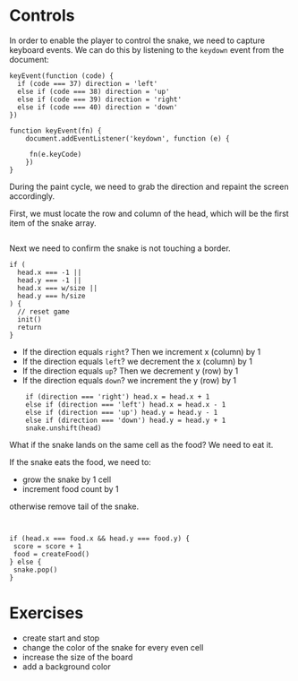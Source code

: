 # Controls

In order to enable the player to control the snake, we need to capture keyboard events. We can do this by listening to the `keydown` event from the document:

```
keyEvent(function (code) {
  if (code === 37) direction = 'left'
  else if (code === 38) direction = 'up'
  else if (code === 39) direction = 'right'
  else if (code === 40) direction = 'down'
})

function keyEvent(fn) {
    document.addEventListener('keydown', function (e) {

     fn(e.keyCode)   
    })
}
```

During the paint cycle, we need to grab the direction and repaint the screen accordingly.

First, we must locate the row and column of the head, which will be the first item of the snake array.

```

```

Next we need to confirm the snake is not touching a border.

```
if (
  head.x === -1 ||
  head.y === -1 ||
  head.x === w/size ||
  head.y === h/size
) {
  // reset game
  init()
  return
}
```

* If the direction equals `right`? Then we increment x (column) by 1
* If the direction equals `left`? we decrement the x (column) by 1
* If the direction equals `up`? Then we decrement y (row) by 1
* If the direction equals `down`? we increment the y (row) by 1

```
    if (direction === 'right') head.x = head.x + 1
    else if (direction === 'left') head.x = head.x - 1
    else if (direction === 'up') head.y = head.y - 1
    else if (direction === 'down') head.y = head.y + 1
    snake.unshift(head)
```

What if the snake lands on the same cell as the food? We need to eat it.

If the snake eats the food, we need to:

* grow the snake by 1 cell
* increment food count by 1

otherwise remove tail of the snake.

```


if (head.x === food.x && head.y === food.y) {
 score = score + 1
 food = createFood()
} else {
 snake.pop()
}

```

# Exercises

* create start and stop
* change the color of the snake for every even cell
* increase the size of the board
* add a background color 

